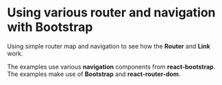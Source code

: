 # Using various router and navigation with Bootstrap

Using simple router map and navigation to see how the **Router** and **Link** work.

The examples use various **navigation** components from **react-bootstrap**. The examples make use of **Bootstrap** and **react-router-dom**.
